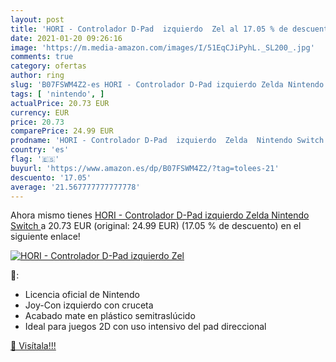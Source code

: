 ```yaml
---
layout: post
title: 'HORI - Controlador D-Pad  izquierdo  Zel al 17.05 % de descuento'
date: 2021-01-20 09:26:16
image: 'https://m.media-amazon.com/images/I/51EqCJiPyhL._SL200_.jpg'
comments: true
category: ofertas
author: ring
slug: 'B07FSWM4Z2-es HORI - Controlador D-Pad izquierdo Zelda Nintendo Switch'
tags: [ 'nintendo', ]
actualPrice: 20.73 EUR
currency: EUR
price: 20.73
comparePrice: 24.99 EUR
prodname: 'HORI - Controlador D-Pad  izquierdo  Zelda  Nintendo Switch '
country: 'es'
flag: '🇪🇸'
buyurl: 'https://www.amazon.es/dp/B07FSWM4Z2/?tag=tolees-21'
descuento: '17.05'
average: '21.567777777777778'
---
```


Ahora mismo tienes [HORI - Controlador D-Pad  izquierdo  Zelda  Nintendo Switch ](https://www.amazon.es/dp/B07FSWM4Z2/?tag=tolees-21) a 20.73 EUR (original: 24.99 EUR) (17.05 %  de descuento) en el siguiente enlace!

[![HORI - Controlador D-Pad  izquierdo  Zel](https://m.media-amazon.com/images/I/51EqCJiPyhL._SL200_.jpg)](https://www.amazon.es/dp/B07FSWM4Z2/?tag=tolees-21)

🔎:

- Licencia oficial de Nintendo
- Joy-Con izquierdo con cruceta
- Acabado mate en plástico semitraslúcido
- Ideal para juegos 2D con uso intensivo del pad direccional

[🛒 Visítala!!!](https://www.amazon.es/dp/B07FSWM4Z2/?tag=tolees-21)

